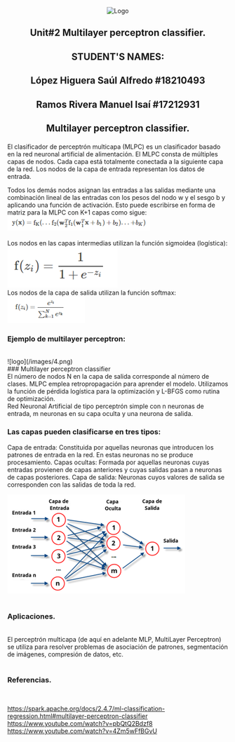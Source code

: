 <p align="center">
    <img alt="Logo" src="https://www.tijuana.tecnm.mx/wp-content/uploads/2021/08/liston-de-logos-oficiales-educacion-tecnm-FEB-2021.jpg" width=850 height=250>
</p>
<H2><p align="center">Unit#2 Multilayer perceptron classifier.</p></H2>
<H2><p align="Center">STUDENT'S NAMES: </p></H2>

<H2><p align="Center">López Higuera Saúl Alfredo #18210493</p></H2>

<H2><p align="Center">Ramos Rivera Manuel Isaí #17212931</p></H2>

<H2><p align="center">Multilayer perceptron classifier.</p></H2>
El clasificador de perceptrón multicapa (MLPC) es un clasificador basado en la red neuronal artificial de alimentación. El MLPC consta de múltiples capas de nodos. Cada capa está totalmente conectada a la siguiente capa de la red. Los nodos de la capa de entrada representan los datos de entrada.

 Todos los demás nodos asignan las entradas a las salidas mediante una combinación lineal de las entradas con los pesos del nodo w y el sesgo b y aplicando una función de activación. Esto puede escribirse en forma de matriz para la MLPC con K+1 capas como sigue:
 <br>
 ![logo](/images/1.png)  
 <br>
 Los nodos en las capas intermedias utilizan la función sigmoidea (logística):
 <br>
 ![logo](/images/2.png) 
 <br>
 Los nodos de la capa de salida utilizan la función softmax:
 <br>
 ![logo](/images/3.png) 
 <br>
 ### Ejemplo de multilayer perceptron:
 <br>
 ![logo](/images/4.png) 
 
  <br>
 ###  Multilayer perceptron classifier 
  <br>
  El número de nodos N en la capa de salida corresponde al número de clases.
MLPC emplea retropropagación para aprender el modelo. Utilizamos la función de pérdida logística para la optimización y L-BFGS como rutina de optimización.
<br>
Red Neuronal Artificial de tipo perceptrón simple con n neuronas de entrada, m neuronas en su capa oculta y una neurona de salida.

### Las capas pueden clasificarse en tres tipos:

Capa de entrada: Constituida por aquellas neuronas que introducen los patrones de entrada en la red. En estas neuronas no se produce procesamiento.
Capas ocultas: Formada por aquellas neuronas cuyas entradas provienen de capas anteriores y cuyas salidas pasan a neuronas de capas posteriores.
Capa de salida: Neuronas cuyos valores de salida se corresponden con las salidas de toda la red.
<br>

  ![logo](/images/5.png) 
<br></br>
### Aplicaciones.

<br>
El perceptrón multicapa (de aquí en adelante MLP, MultiLayer Perceptron) se utiliza para resolver problemas de asociación de patrones, segmentación de imágenes, compresión de datos, etc.
<br></br>

### Referencias.

<br>


https://spark.apache.org/docs/2.4.7/ml-classification-regression.html#multilayer-perceptron-classifier
<br>
https://www.youtube.com/watch?v=pbQtQ2Bdzf8
<br>
https://www.youtube.com/watch?v=4Zm5wFfBGvU 
<br>





